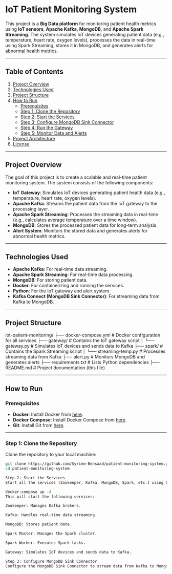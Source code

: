 # IoT Patient Monitoring System

This project is a **Big Data platform** for monitoring patient health metrics using **IoT sensors**, **Apache Kafka**, **MongoDB**, and **Apache Spark Streaming**. The system simulates IoT devices generating patient data (e.g., temperature, heart rate, oxygen levels), processes the data in real-time using Spark Streaming, stores it in MongoDB, and generates alerts for abnormal health metrics.

---

## Table of Contents
1. [Project Overview](#project-overview)
2. [Technologies Used](#technologies-used)
3. [Project Structure](#project-structure)
4. [How to Run](#how-to-run)
   - [Prerequisites](#prerequisites)
   - [Step 1: Clone the Repository](#step-1-clone-the-repository)
   - [Step 2: Start the Services](#step-2-start-the-services)
   - [Step 3: Configure MongoDB Sink Connector](#step-3-configure-mongodb-sink-connector)
   - [Step 4: Run the Gateway](#step-4-run-the-gateway)
   - [Step 5: Monitor Data and Alerts](#step-5-monitor-data-and-alerts)
5. [Project Architecture](#project-architecture)
6. [License](#license)

---

## Project Overview
The goal of this project is to create a scalable and real-time patient monitoring system. The system consists of the following components:
- **IoT Gateway**: Simulates IoT devices generating patient health data (e.g., temperature, heart rate, oxygen levels).
- **Apache Kafka**: Streams the patient data from the IoT gateway to the processing layer.
- **Apache Spark Streaming**: Processes the streaming data in real-time (e.g., calculates average temperature over a time window).
- **MongoDB**: Stores the processed patient data for long-term analysis.
- **Alert System**: Monitors the stored data and generates alerts for abnormal health metrics.

---

## Technologies Used
- **Apache Kafka**: For real-time data streaming.
- **Apache Spark Streaming**: For real-time data processing.
- **MongoDB**: For storing patient data.
- **Docker**: For containerizing and running the services.
- **Python**: For the IoT gateway and alert system.
- **Kafka Connect (MongoDB Sink Connector)**: For streaming data from Kafka to MongoDB.

---

## Project Structure
iot-patient-monitoring/
├── docker-compose.yml # Docker configuration for all services
├── gateway/ # Contains the IoT gateway script
│ └── gateway.py # Simulates IoT devices and sends data to Kafka
├── spark/ # Contains the Spark Streaming script
│ └── streaming-temp.py # Processes streaming data from Kafka
├── alert.py # Monitors MongoDB and generates alerts
├── requirements.txt # Lists Python dependencies
├── README.md # Project documentation (this file)

---

## How to Run

### Prerequisites
- **Docker**: Install Docker from [here](https://docs.docker.com/get-docker/).
- **Docker Compose**: Install Docker Compose from [here](https://docs.docker.com/compose/install/).
- **Git**: Install Git from [here](https://git-scm.com/).

---

### Step 1: Clone the Repository
Clone the repository to your local machine:
```bash
git clone https://github.com/Syrine-Bensaad/patient-monitoring-system.git
cd patient-monitoring-system

Step 2: Start the Services
Start all the services (Zookeeper, Kafka, MongoDB, Spark, etc.) using Docker Compose:

docker-compose up -d
This will start the following services:

Zookeeper: Manages Kafka brokers.

Kafka: Handles real-time data streaming.

MongoDB: Stores patient data.

Spark Master: Manages the Spark cluster.

Spark Worker: Executes Spark tasks.

Gateway: Simulates IoT devices and sends data to Kafka.

Step 3: Configure MongoDB Sink Connector
Configure the MongoDB Sink Connector to stream data from Kafka to MongoDB:
